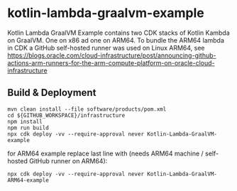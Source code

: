 # kotlin-lambda-graalvm-example
Kotlin Lambda GraalVM Example contains two CDK stacks of Kotlin Kambda on GraalVM. One on x86 ad one on ARM64. 
To bundle the ARM64 lambda in CDK a GitHub self-hosted runner was used on Linux ARM64, see https://blogs.oracle.com/cloud-infrastructure/post/announcing-github-actions-arm-runners-for-the-arm-compute-platform-on-oracle-cloud-infrastructure

## Build & Deployment
```
mvn clean install --file software/products/pom.xml
cd ${GITHUB_WORKSPACE}/infrastructure
npm install
npm run build
npx cdk deploy -vv --require-approval never Kotlin-Lambda-GraalVM-example
```
for ARM64 example replace last line with (needs ARM64 machine / self-hosted GitHub runner on ARM64):
```
npx cdk deploy -vv --require-approval never Kotlin-Lambda-GraalVM-ARM64-example
```
